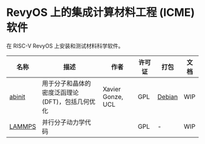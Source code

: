 # RevyOS 上的集成计算材料工程 (ICME) 软件

在 RISC-V RevyOS 上安装和测试材料科学软件。

| 名称 | 描述 | 作者 | 许可证 | 打包 | 文档 |
|------|------|------|--------|------|------|
| [abinit](https://www.abinit.org/) | 用于分子和晶体的密度泛函理论 (DFT)，包括几何优化 | Xavier Gonze, UCL | GPL | [Debian](https://packages.debian.org/abinit) | WIP |
| [LAMMPS](https://www.lammps.org/) | 并行分子动力学代码 | | GPL | - | WIP |
